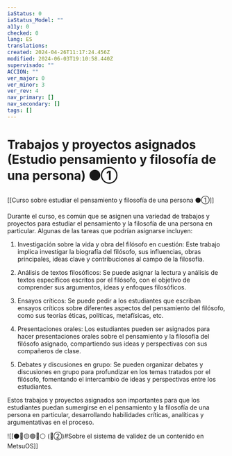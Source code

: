 ```yaml
---
iaStatus: 0
iaStatus_Model: ""
a11y: 0
checked: 0
lang: ES
translations: 
created: 2024-04-26T11:17:24.456Z
modified: 2024-06-03T19:10:58.440Z
supervisado: ""
ACCION: ""
ver_major: 0
ver_minor: 3
ver_rev: 4
nav_primary: []
nav_secondary: []
tags: []
---
```

# Trabajos y proyectos asignados (Estudio pensamiento y filosofía de una persona) ⚫①

[[Curso sobre estudiar el pensamiento y filosofía de una persona ⚫①]]

Durante el curso, es común que se asignen una variedad de trabajos y proyectos para estudiar el pensamiento y la filosofía de una persona en particular. Algunas de las tareas que podrían asignarse incluyen:

1. Investigación sobre la vida y obra del filósofo en cuestión: Este trabajo implica investigar la biografía del filósofo, sus influencias, obras principales, ideas clave y contribuciones al campo de la filosofía.

2. Análisis de textos filosóficos: Se puede asignar la lectura y análisis de textos específicos escritos por el filósofo, con el objetivo de comprender sus argumentos, ideas y enfoques filosóficos.

3. Ensayos críticos: Se puede pedir a los estudiantes que escriban ensayos críticos sobre diferentes aspectos del pensamiento del filósofo, como sus teorías éticas, políticas, metafísicas, etc.

4. Presentaciones orales: Los estudiantes pueden ser asignados para hacer presentaciones orales sobre el pensamiento y la filosofía del filósofo asignado, compartiendo sus ideas y perspectivas con sus compañeros de clase.

5. Debates y discusiones en grupo: Se pueden organizar debates y discusiones en grupo para profundizar en los temas tratados por el filósofo, fomentando el intercambio de ideas y perspectivas entre los estudiantes.

Estos trabajos y proyectos asignados son importantes para que los estudiantes puedan sumergirse en el pensamiento y la filosofía de una persona en particular, desarrollando habilidades críticas, analíticas y argumentativas en el proceso.

![[⚫🔴🟡🟢🔵⚪ (🔴②)#Sobre el sistema de validez de un contenido en MetsuOS]]